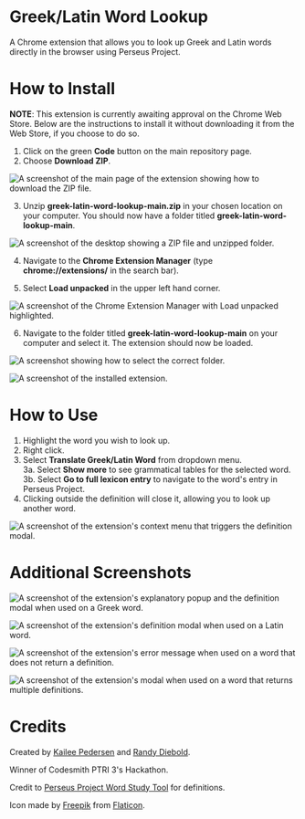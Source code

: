 # Greek/Latin Word Lookup
A Chrome extension that allows you to look up Greek and Latin words directly in the browser using Perseus Project.

# How to Install

**NOTE**: This extension is currently awaiting approval on the Chrome Web Store. Below are the instructions to install it without downloading it from the Web Store, if you choose to do so. 

1. Click on the green **Code** button on the main repository page.
2. Choose **Download ZIP**. 

![A screenshot of the main page of the extension showing how to download the ZIP file.](https://i.imgur.com/l2jTgj3.png)

3. Unzip **greek-latin-word-lookup-main.zip** in your chosen location on your computer. You should now have a folder titled **greek-latin-word-lookup-main**.

![A screenshot of the desktop showing a ZIP file and unzipped folder.](https://i.imgur.com/OHGyUrO.png)

4. Navigate to the **Chrome Extension Manager** (type **chrome://extensions/** in the search bar). 

5. Select **Load unpacked** in the upper left hand corner. 

![A screenshot of the Chrome Extension Manager with Load unpacked highlighted.](https://i.imgur.com/ohqUNPD.png)

6. Navigate to the folder titled **greek-latin-word-lookup-main** on your computer and select it. The extension should now be loaded. 

![A screenshot showing how to select the correct folder.](https://i.imgur.com/JE564fS.png)

![A screenshot of the installed extension.](https://i.imgur.com/53JHivl.png)

# How to Use

1. Highlight the word you wish to look up.
2. Right click.
3. Select **Translate Greek/Latin Word** from dropdown menu.  
3a. Select **Show more** to see grammatical tables for the selected word.  
3b. Select **Go to full lexicon entry** to navigate to the word's entry in Perseus Project.
4. Clicking outside the definition will close it, allowing you to look up another word.

![A screenshot of the extension's context menu that triggers the definition modal.](https://i.imgur.com/G7QGOcQ.png)

# Additional Screenshots

![A screenshot of the extension's explanatory popup and the definition modal when used on a Greek word.](https://i.imgur.com/FQPW2fP.png)

![A screenshot of the extension's definition modal when used on a Latin word.](https://i.imgur.com/03yG5g0.png)

![A screenshot of the extension's error message when used on a word that does not return a definition.](https://i.imgur.com/Z9nRkBg.png)

![A screenshot of the extension's modal when used on a word that returns multiple definitions.](https://i.imgur.com/hVZkKvY.png)

# Credits

Created by [Kailee Pedersen](https://github.com/kailee-p) and [Randy Diebold](https://github.com/Randy-diebold).

Winner of Codesmith PTRI 3's Hackathon.

Credit to [Perseus Project Word Study Tool](http://www.perseus.tufts.edu/hopper/morph) for definitions.

Icon made by [Freepik](https://www.freepik.com") from [Flaticon](https://www.flaticon.com/).
